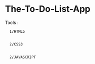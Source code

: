 # The-To-Do-List-App

   Tools :
   
   
   
      1/HTML5
      
      
      2/CSS3
      
      
      2/JAVASCRIPT
